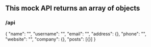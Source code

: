 ## This mock API returns an array of objects


### /api

{
  "name": "",
  "username": "",
  "email": "",
  "address": {},
  "phone": "",
  "website": "",
  "company": {},
  "posts": [{}]
}
